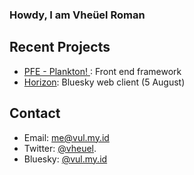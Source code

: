### Howdy, I am Vheüel Roman

## Recent Projects
- [PFE - Plankton! ](https://github.com/vheuel/plankton): Front end framework
- [Horizon](https://vul.my.id/horizon): Bluesky web client (5 August)
## Contact
- Email: me@vul.my.id
- Twitter:  [@vheuel](https://twitter.com/vheuel).
- Bluesky: [@vul.my.id](https://bsky.app/profile/vul.my.id)
